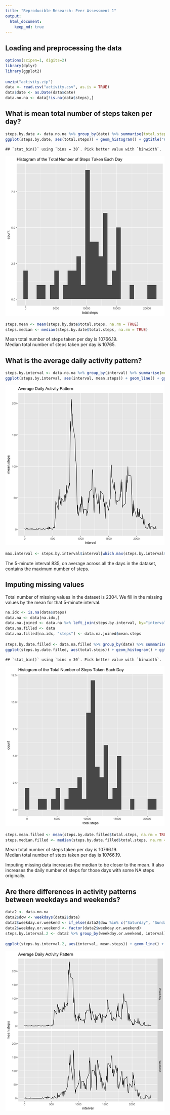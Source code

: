 ```yaml
---
title: "Reproducible Research: Peer Assessment 1"
output: 
  html_document:
    keep_md: true
---
```



## Loading and preprocessing the data

```r
options(scipen=1, digits=2)
library(dplyr)
library(ggplot2)

unzip("activity.zip")
data <- read.csv("activity.csv", as.is = TRUE)
data$date <- as.Date(data$date)
data.no.na <- data[!is.na(data$steps),]
```

## What is mean total number of steps taken per day?

```r
steps.by.date <- data.no.na %>% group_by(date) %>% summarise(total.steps = sum(steps))
ggplot(steps.by.date, aes(total.steps)) + geom_histogram() + ggtitle("Histogram of the Total Number of Steps Taken Each Day")
```

```
## `stat_bin()` using `bins = 30`. Pick better value with `binwidth`.
```

![plot of chunk unnamed-chunk-3](figure/unnamed-chunk-3-1.png)

```r
steps.mean <- mean(steps.by.date$total.steps, na.rm = TRUE)
steps.median <- median(steps.by.date$total.steps, na.rm = TRUE)
```
Mean total number of steps taken per day is 10766.19.  
Median total number of steps taken per day is 10765.  

## What is the average daily activity pattern?


```r
steps.by.interval <- data.no.na %>% group_by(interval) %>% summarise(mean.steps = mean(steps))
ggplot(steps.by.interval, aes(interval, mean.steps)) + geom_line() + ggtitle("Average Daily Activity Pattern")
```

![plot of chunk unnamed-chunk-4](figure/unnamed-chunk-4-1.png)

```r
max.interval <- steps.by.interval$interval[which.max(steps.by.interval$mean.steps)]
```
The 5-minute interval 835, on average across all the days in the dataset, contains the maximum number of steps.

## Imputing missing values

Total number of missing values in the dataset is 2304.
We fill in the missing values by the mean for that 5-minute interval.


```r
na.idx <- is.na(data$steps)
data.na <- data[na.idx,]
data.na.joined <- data.na %>% left_join(steps.by.interval, by="interval")
data.na.filled <- data
data.na.filled[na.idx, "steps"] <- data.na.joined$mean.steps

steps.by.date.filled <- data.na.filled %>% group_by(date) %>% summarise(total.steps = sum(steps))
ggplot(steps.by.date.filled, aes(total.steps)) + geom_histogram() + ggtitle("Histogram of the Total Number of Steps Taken Each Day")
```

```
## `stat_bin()` using `bins = 30`. Pick better value with `binwidth`.
```

![plot of chunk unnamed-chunk-5](figure/unnamed-chunk-5-1.png)

```r
steps.mean.filled <- mean(steps.by.date.filled$total.steps, na.rm = TRUE)
steps.median.filled <- median(steps.by.date.filled$total.steps, na.rm = TRUE)
```
Mean total number of steps taken per day is 10766.19.  
Median total number of steps taken per day is 10766.19.

Imputing missing data increases the median to be closer to the mean. It also increases the daily number of steps for those days with some NA steps originally.

## Are there differences in activity patterns between weekdays and weekends?


```r
data2 <- data.no.na
data2$dow <- weekdays(data2$date)
data2$weekday.or.weekend <- if_else(data2$dow %in% c("Saturday", "Sunday"), "Weekend", "Weekday")
data2$weekday.or.weekend <- factor(data2$weekday.or.weekend)
steps.by.interval.2 <- data2 %>% group_by(weekday.or.weekend, interval) %>% summarise(mean.steps=mean(steps))

ggplot(steps.by.interval.2, aes(interval, mean.steps)) + geom_line() + ggtitle("Average Daily Activity Pattern") + facet_grid(weekday.or.weekend ~ .)
```

![plot of chunk unnamed-chunk-6](figure/unnamed-chunk-6-1.png)

